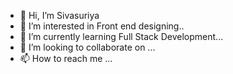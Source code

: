- 👋 Hi, I’m Sivasuriya
- 👀 I’m interested in Front end designing..
- 🌱 I’m currently learning Full Stack Development...
- 💞️ I’m looking to collaborate on ...
- 📫 How to reach me ...

<!---
Siva-006/Siva-006 is a ✨ special ✨ repository because its `README.md` (this file) appears on your GitHub profile.
You can click the Preview link to take a look at your changes.
--->
